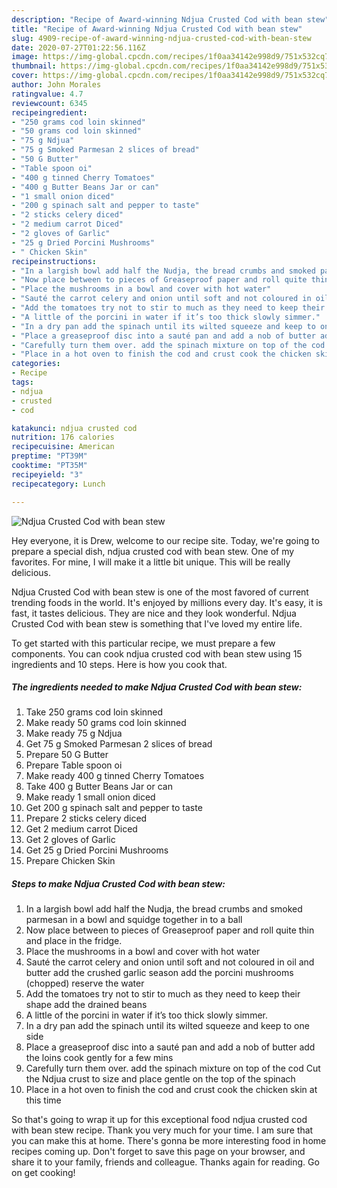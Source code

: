 ```yaml
---
description: "Recipe of Award-winning Ndjua Crusted Cod with bean stew"
title: "Recipe of Award-winning Ndjua Crusted Cod with bean stew"
slug: 4909-recipe-of-award-winning-ndjua-crusted-cod-with-bean-stew
date: 2020-07-27T01:22:56.116Z
image: https://img-global.cpcdn.com/recipes/1f0aa34142e998d9/751x532cq70/ndjua-crusted-cod-with-bean-stew-recipe-main-photo.jpg
thumbnail: https://img-global.cpcdn.com/recipes/1f0aa34142e998d9/751x532cq70/ndjua-crusted-cod-with-bean-stew-recipe-main-photo.jpg
cover: https://img-global.cpcdn.com/recipes/1f0aa34142e998d9/751x532cq70/ndjua-crusted-cod-with-bean-stew-recipe-main-photo.jpg
author: John Morales
ratingvalue: 4.7
reviewcount: 6345
recipeingredient:
- "250 grams cod loin skinned"
- "50 grams cod loin skinned"
- "75 g Ndjua"
- "75 g Smoked Parmesan 2 slices of bread"
- "50 G Butter"
- "Table spoon oi"
- "400 g tinned Cherry Tomatoes"
- "400 g Butter Beans Jar or can"
- "1 small onion diced"
- "200 g spinach salt and pepper to taste"
- "2 sticks celery diced"
- "2 medium carrot Diced"
- "2 gloves of Garlic"
- "25 g Dried Porcini Mushrooms"
- " Chicken Skin"
recipeinstructions:
- "In a largish bowl add half the Nudja, the bread crumbs and smoked parmesan in a bowl and squidge together in to a ball"
- "Now place between to pieces of Greaseproof paper and roll quite thin and place in the fridge."
- "Place the mushrooms in a bowl and cover with hot water"
- "Sauté the carrot celery and onion until soft and not coloured in oil and butter add the crushed garlic season add the porcini mushrooms (chopped) reserve the water"
- "Add the tomatoes try not to stir to much as they need to keep their shape add the drained beans"
- "A little of the porcini in water if it’s too thick slowly simmer."
- "In a dry pan add the spinach until its wilted squeeze and keep to one side"
- "Place a greaseproof disc into a sauté pan and add a nob of butter add the loins cook gently for a few mins"
- "Carefully turn them over. add the spinach mixture on top of the cod Cut the Ndjua crust to size and place gentle on the top of the spinach"
- "Place in a hot oven to finish the cod and crust cook the chicken skin at this time"
categories:
- Recipe
tags:
- ndjua
- crusted
- cod

katakunci: ndjua crusted cod 
nutrition: 176 calories
recipecuisine: American
preptime: "PT39M"
cooktime: "PT35M"
recipeyield: "3"
recipecategory: Lunch

---
```



![Ndjua Crusted Cod with bean stew](https://img-global.cpcdn.com/recipes/1f0aa34142e998d9/751x532cq70/ndjua-crusted-cod-with-bean-stew-recipe-main-photo.jpg)

Hey everyone, it is Drew, welcome to our recipe site. Today, we're going to prepare a special dish, ndjua crusted cod with bean stew. One of my favorites. For mine, I will make it a little bit unique. This will be really delicious.

Ndjua Crusted Cod with bean stew is one of the most favored of current trending foods in the world. It's enjoyed by millions every day. It's easy, it is fast, it tastes delicious. They are nice and they look wonderful. Ndjua Crusted Cod with bean stew is something that I've loved my entire life.




To get started with this particular recipe, we must prepare a few components. You can cook ndjua crusted cod with bean stew using 15 ingredients and 10 steps. Here is how you cook that.

<!--inarticleads1-->

##### The ingredients needed to make Ndjua Crusted Cod with bean stew:

1. Take 250 grams cod loin skinned
1. Make ready 50 grams cod loin skinned
1. Make ready 75 g Ndjua
1. Get 75 g Smoked Parmesan 2 slices of bread
1. Prepare 50 G Butter
1. Prepare Table spoon oi
1. Make ready 400 g tinned Cherry Tomatoes
1. Take 400 g Butter Beans Jar or can
1. Make ready 1 small onion diced
1. Get 200 g spinach salt and pepper to taste
1. Prepare 2 sticks celery diced
1. Get 2 medium carrot Diced
1. Get 2 gloves of Garlic
1. Get 25 g Dried Porcini Mushrooms
1. Prepare  Chicken Skin




<!--inarticleads2-->

##### Steps to make Ndjua Crusted Cod with bean stew:

1. In a largish bowl add half the Nudja, the bread crumbs and smoked parmesan in a bowl and squidge together in to a ball
1. Now place between to pieces of Greaseproof paper and roll quite thin and place in the fridge.
1. Place the mushrooms in a bowl and cover with hot water
1. Sauté the carrot celery and onion until soft and not coloured in oil and butter add the crushed garlic season add the porcini mushrooms (chopped) reserve the water
1. Add the tomatoes try not to stir to much as they need to keep their shape add the drained beans
1. A little of the porcini in water if it’s too thick slowly simmer.
1. In a dry pan add the spinach until its wilted squeeze and keep to one side
1. Place a greaseproof disc into a sauté pan and add a nob of butter add the loins cook gently for a few mins
1. Carefully turn them over. add the spinach mixture on top of the cod Cut the Ndjua crust to size and place gentle on the top of the spinach
1. Place in a hot oven to finish the cod and crust cook the chicken skin at this time




So that's going to wrap it up for this exceptional food ndjua crusted cod with bean stew recipe. Thank you very much for your time. I am sure that you can make this at home. There's gonna be more interesting food in home recipes coming up. Don't forget to save this page on your browser, and share it to your family, friends and colleague. Thanks again for reading. Go on get cooking!
